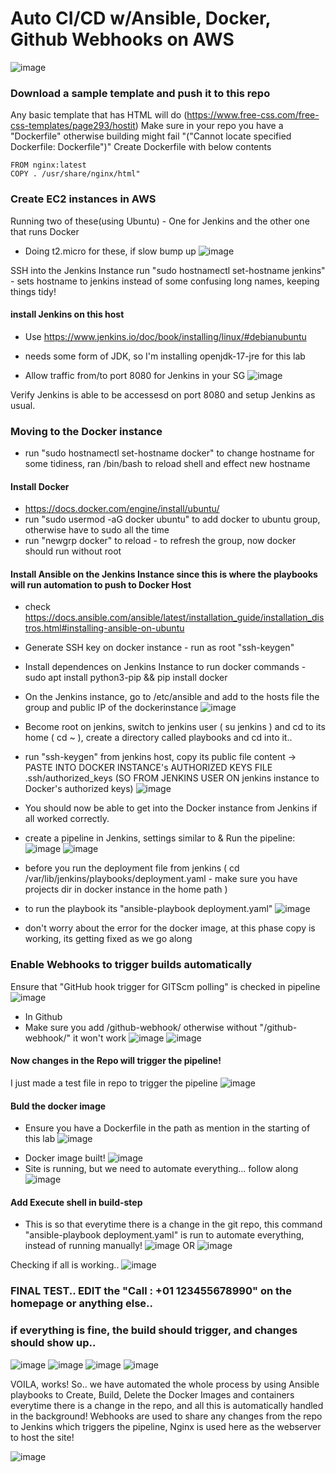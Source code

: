 # Auto CI/CD w/Ansible, Docker, Github Webhooks on AWS
![image](https://github.com/jayp16p/cicd/assets/106398902/db511281-9c82-4ecf-8262-43c03cd18d4d)

### Download a sample template and push it to this repo
Any basic template that has HTML will do (https://www.free-css.com/free-css-templates/page293/hostit)
Make sure in your repo you have a "Dockerfile" otherwise building might fail "("Cannot locate specified Dockerfile: Dockerfile")"
Create Dockerfile with below contents
```
FROM nginx:latest
COPY . /usr/share/nginx/html"
```

### Create EC2 instances in AWS
Running two of these(using Ubuntu) - One for Jenkins and the other one that runs Docker
* Doing t2.micro for these, if slow bump up
![image](https://github.com/jayp16p/cicd/assets/106398902/770fb60d-8eec-43e0-95e0-a24ab1427c62)

SSH into the Jenkins Instance
run "sudo hostnamectl set-hostname jenkins" - sets hostname to jenkins instead of some confusing long names, keeping things tidy!
#### install Jenkins on this host
* Use https://www.jenkins.io/doc/book/installing/linux/#debianubuntu
* needs some form of JDK, so I'm installing openjdk-17-jre for this lab

* Allow traffic from/to port 8080 for Jenkins in your SG
![image](https://github.com/jayp16p/cicd/assets/106398902/c4fba3e8-2213-4f35-b2cc-392b673fbbcd)

Verify Jenkins is able to be accessesd on port 8080 and setup Jenkins as usual.


### Moving to the Docker instance
* run "sudo hostnamectl set-hostname docker" to change hostname for some tidiness, ran /bin/bash to reload shell and effect new hostname

#### Install Docker
* https://docs.docker.com/engine/install/ubuntu/
* run "sudo usermod -aG docker ubuntu" to add docker to ubuntu group, otherwise have to sudo all the time
* run "newgrp docker" to reload - to refresh the group, now docker should run without root


#### Install Ansible on the Jenkins Instance since this is where the playbooks will run automation to push to Docker Host
* check https://docs.ansible.com/ansible/latest/installation_guide/installation_distros.html#installing-ansible-on-ubuntu

* Generate SSH key on docker instance - run as root "ssh-keygen"
* Install dependences on Jenkins Instance to run docker commands - sudo apt install python3-pip && pip install docker

* On the Jenkins instance, go to /etc/ansible and add to the hosts file the group and public IP of the dockerinstance
![image](https://github.com/jayp16p/cicd/assets/106398902/6ffbee4f-03ff-47f6-9620-f6cdc3be7874)
* Become root on jenkins, switch to jenkins user ( su jenkins ) and cd to its home ( cd ~ ), create a directory called playbooks and cd into it..
* run "ssh-keygen" from jenkins host, copy its public file content -> PASTE INTO DOCKER INSTANCE's AUTHORIZED KEYS FILE .ssh/authorized_keys (SO FROM JENKINS USER ON jenkins instance to Docker's authorized keys)
![image](https://github.com/jayp16p/cicd/assets/106398902/d08b920b-d3aa-4d54-80fe-7d05b5eab9fc)
* You should now be able to get into the Docker instance from Jenkins if all worked correctly.

* create a pipeline in Jenkins, settings similar to & Run the pipeline:
![image](https://github.com/jayp16p/cicd/assets/106398902/58d6fb2d-ddb5-4803-a1ad-db7f24c7366a)
![image](https://github.com/jayp16p/cicd/assets/106398902/1e9e712c-1085-4ff0-bdbd-dceaf5b0f922)

* before you run the deployment file from jenkins ( cd /var/lib/jenkins/playbooks/deployment.yaml - make sure you have projects dir in docker instance in the home path )
* to run the playbook its "ansible-playbook deployment.yaml"
![image](https://github.com/jayp16p/cicd/assets/106398902/0ac360b8-88a0-4e0b-8f3c-9f920f6482ea)
* don't worry about the error for the docker image, at this phase copy is working, its getting fixed as we go along

### Enable Webhooks to trigger builds automatically
Ensure that "GitHub hook trigger for GITScm polling" is checked in pipeline
![image](https://github.com/jayp16p/cicd/assets/106398902/2e6d14bf-c138-44ac-a478-1b44dffd84e0)
* In Github
* Make sure you add <IP Address for Jenkins:Port>/github-webhook/ otherwise without "/github-webhook/" it won't work
![image](https://github.com/jayp16p/cicd/assets/106398902/114947de-f3d6-4ab9-8539-6543655585c5)
![image](https://github.com/jayp16p/cicd/assets/106398902/919e915f-2c2e-42c0-a433-5c7c121e2595)

#### Now changes in the Repo will trigger the pipeline!
I just made a test file in repo to trigger the pipeline
![image](https://github.com/jayp16p/cicd/assets/106398902/66aff0e8-5020-4338-9419-3e4fa7fd22e2)


#### Buld the docker image
- Ensure you have a Dockerfile in the path as mention in the starting of this lab
![image](https://github.com/jayp16p/cicd/assets/106398902/132506c8-d325-4e76-9a27-d6ec60c6604b)
* Docker image built!
![image](https://github.com/jayp16p/cicd/assets/106398902/2b5353ad-4140-4d0e-ae5d-a4c4b5d1ae92)
* Site is running, but we need to automate everything... follow along
![image](https://github.com/jayp16p/cicd/assets/106398902/7aecfaef-1c79-4c8e-942b-ecca3900f874)


#### Add Execute shell in build-step
* This is so that everytime there is a change in the git repo, this command "ansible-playbook deployment.yaml" is run to automate everything, instead of running manually!
![image](https://github.com/jayp16p/cicd/assets/106398902/75925e89-5f16-4448-a023-2388f73e5da2)
OR
![image](https://github.com/jayp16p/cicd/assets/106398902/2d679b22-4e72-4842-861b-f8b4ac8d631c)

Checking if all is working..
![image](https://github.com/jayp16p/cicd/assets/106398902/b342cdd7-eb5c-476a-bcac-85a7cf898fa6)

### FINAL TEST.. EDIT the "Call : +01 123455678990" on the homepage or anything else..
### if everything is fine, the build should trigger, and changes should show up..

![image](https://github.com/jayp16p/cicd/assets/106398902/a63cb940-857d-4c7b-be8b-cd01c19bd9ab)
![image](https://github.com/jayp16p/cicd/assets/106398902/f03a1c1e-eda5-4bd2-90ef-836d3df8ada3)
![image](https://github.com/jayp16p/cicd/assets/106398902/8ee46530-a7ed-45d8-aa19-bbfcbc2449df)
![image](https://github.com/jayp16p/cicd/assets/106398902/937174d2-cc0c-40d0-87ca-6b940b4cf358)

VOILA, works!
So.. we have automated the whole process by using Ansible playbooks to Create, Build, Delete the Docker Images and containers everytime there is a change in the repo, and all this is automatically handled
in the background! Webhooks are used to share any changes from the repo to Jenkins which triggers the pipeline, Nginx is used here as the webserver to host the site!

![image](https://github.com/jayp16p/cicd/assets/106398902/6a61e040-d927-4718-983b-a610cdbcd04b)














